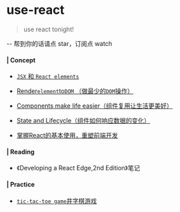 # use-react
> use react tonight!

-- 帮到你的话请点 star，订阅点 watch

#### | Concept

- [`JSX` 和 `React elements`](https://github.com/pluscai/use-react/issues/2)
- [Render`element`to`DOM` （做最少的`DOM`操作）](https://github.com/pluscai/use-react/issues/3)
- [Components make life easier（组件复用让生活更美好）](https://github.com/pluscai/use-react/issues/4)
- [State and Lifecycle（组件如何响应数据的变化）](https://github.com/pluscai/use-react/issues/5)

- [掌握React的基本使用，重塑前端开发](https://github.com/pluscai/use-react/issues/13)

#### | Reading

- 《Developing a React Edge,2nd Edition》笔记

#### | Practice

- [`tic-tac-toe game`井字棋游戏](https://github.com/pluscai/tic-tac-toe-game)